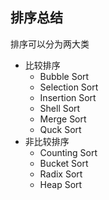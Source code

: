 ## 排序总结

排序可以分为两大类

- 比较排序
  - Bubble Sort
  - Selection Sort
  - Insertion Sort
  - Shell Sort
  - Merge Sort
  - Quck Sort
- 非比较排序
  - Counting Sort
  - Bucket Sort
  - Radix Sort
  - Heap Sort

